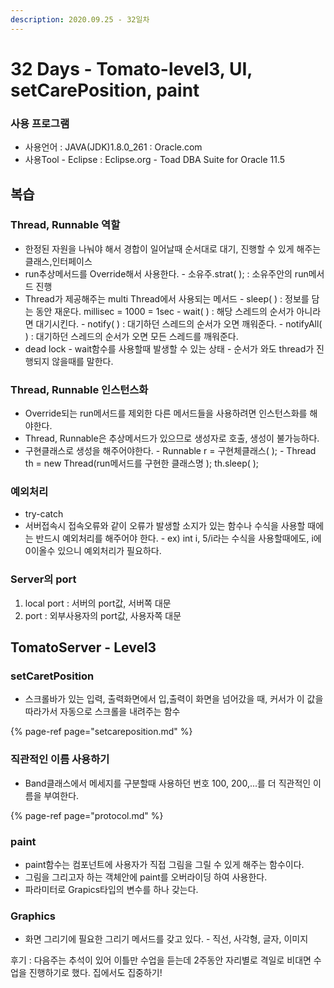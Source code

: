 ```yaml
---
description: 2020.09.25 - 32일차
---
```


# 32 Days - Tomato-level3, UI, setCarePosition, paint

### 사용 프로그램

* 사용언어 : JAVA\(JDK\)1.8.0\_261 : Oracle.com
* 사용Tool  - Eclipse : Eclipse.org - Toad DBA Suite for Oracle 11.5

## 복습

### Thread, Runnable 역할

* 한정된 자원을 나눠야 해서 경합이 일어날때 순서대로 대기, 진행할 수 있게 해주는 클래스,인터페이스
* run추상메서드를 Override해서 사용한다. - 소유주.strat\( \); : 소유주안의 run메서드 진행
* Thread가 제공해주는 multi Thread에서 사용되는 메서드 - sleep\( \) : 정보를 담는 동안 재운다. millisec = 1000 = 1sec - wait\( \) : 해당 스레드의 순서가 아니라면 대기시킨다. - notify\( \) : 대기하던 스레드의 순서가 오면 깨워준다. - notifyAll\( \) : 대기하던 스레드의 순서가 오면 모든 스레드를 깨워준다.
* dead lock - wait함수를 사용할때 발생할 수 있는 상태 - 순서가 와도 thread가 진행되지 않을때를 말한다.

### Thread, Runnable 인스턴스화

* Override되는 run메서드를 제외한 다른 메서드들을 사용하려면 인스턴스화를 해야한다.
* Thread, Runnable은 추상메서드가 있으므로 생성자로 호출, 생성이 불가능하다.
* 구현클래스로 생성을 해주어야한다. - Runnable r = 구현체클래스\( \); - Thread th = new Thread\(run메서드를 구현한 클래스명 \);   th.sleep\( \);

### 예외처리

* try-catch
* 서버접속시 접속오류와 같이 오류가 발생할 소지가 있는 함수나 수식을 사용할 때에는 반드시 예외처리를 해주어야 한다. - ex\) int i, 5/i라는 수식을 사용할때에도, i에 0이올수 있으니 예외처리가 필요하다.

### Server의 port

1. local port : 서버의 port값, 서버쪽 대문
2. port : 외부사용자의 port값, 사용자쪽 대문

## TomatoServer - Level3

### setCaretPosition

* 스크롤바가 있는 입력, 출력화면에서 입,출력이 화면을 넘어갔을 때, 커서가 이 값을 따라가서 자동으로 스크롤을 내려주는 함수

{% page-ref page="setcareposition.md" %}

### 직관적인 이름 사용하기

* Band클래스에서 메세지를 구분할때 사용하던 번호 100, 200,...를 더 직관적인 이름을 부여한다.

{% page-ref page="protocol.md" %}

### paint

* paint함수는 컴포넌트에 사용자가 직접 그림을 그릴 수 있게 해주는 함수이다.
* 그림을 그리고자 하는 객체안에 paint를 오버라이딩 하여 사용한다.
* 파라미터로 Grapics타입의 변수를 하나 갖는다.

### Graphics

* 화면 그리기에 필요한 그리기 메서드를 갖고 있다. - 직선, 사각형, 글자, 이미지

후기 : 다음주는 추석이 있어 이틀만 수업을 듣는데 2주동안 자리별로 격일로 비대면 수업을 진행하기로 했다. 집에서도 집중하기!

